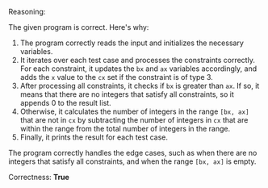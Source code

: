 Reasoning:

The given program is correct. Here's why:

1. The program correctly reads the input and initializes the necessary variables.
2. It iterates over each test case and processes the constraints correctly. For each constraint, it updates the `bx` and `ax` variables accordingly, and adds the `x` value to the `cx` set if the constraint is of type 3.
3. After processing all constraints, it checks if `bx` is greater than `ax`. If so, it means that there are no integers that satisfy all constraints, so it appends 0 to the result list.
4. Otherwise, it calculates the number of integers in the range `[bx, ax]` that are not in `cx` by subtracting the number of integers in `cx` that are within the range from the total number of integers in the range.
5. Finally, it prints the result for each test case.

The program correctly handles the edge cases, such as when there are no integers that satisfy all constraints, and when the range `[bx, ax]` is empty.

Correctness: **True**